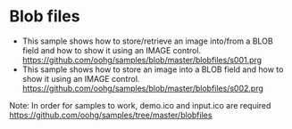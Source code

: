 # Blob files

* This sample shows how to store/retrieve an image into/from a BLOB field and how to show it using an IMAGE control.
https://github.com/oohg/samples/blob/master/blobfiles/s001.prg
* This sample shows how to store an image into a BLOB field and how to show it using an IMAGE control.
https://github.com/oohg/samples/blob/master/blobfiles/s002.prg

Note: In order for samples to work, demo.ico and input.ico are required
https://github.com/oohg/samples/tree/master/blobfiles
